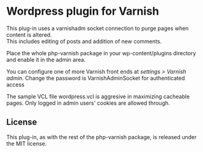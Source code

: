 # Wordpress plugin for Varnish

This plug-in uses a varnishadm socket connection to purge pages when content is altered.  
This includes editing of posts and addition of new comments.

Place the whole php-varnish package in your wp-content/plugins directory and enable it in the admin area.

You can configure one of more Varnish front ends at *settings > Varnish admin*.
Change the password is VarnishAdminSocket for authenticated access


The sample VCL file wordpress.vcl is aggresive in maximizing cacheable pages. 
Only logged in admin users' cookies are allowed through.

## License

This plug-in, as with the rest of the php-varnish package, is released under the MIT license.


